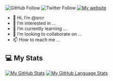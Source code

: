 ![GitHub Follow](https://img.shields.io/github/followers/srcr?label=Follow&style=social)
![Twitter Follow](https://img.shields.io/twitter/follow/srcr?style=social)
[![My website](https://img.shields.io/badge/My-website-blue)](https://srcr.nl)

- 👋 Hi, I’m @srcr
- 👀 I’m interested in ...
- 🌱 I’m currently learning ...
- 💞️ I’m looking to collaborate on ...
- 📫 How to reach me ...

<!---
srcr/srcr is a ✨ special ✨ repository because its `README.md` (this file) appears on your GitHub profile.
You can click the Preview link to take a look at your changes.
--->

## 💻 My Stats 

[![My GitHub Stats](https://github-readme-stats.vercel.app/api/?username=srcr&count_private=true&theme=tokyonight&showicons=true&hide_border=true)]()
[![My GitHub Language Stats](https://github-readme-stats.vercel.app/api/top-langs/?username=srcr&langs_count=5&theme=tokyonight&hide_border=true)]()
